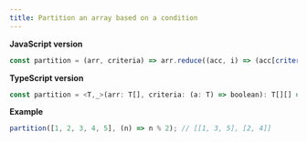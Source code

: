 ```yaml
---
title: Partition an array based on a condition
---
```


**JavaScript version**

```js
const partition = (arr, criteria) => arr.reduce((acc, i) => (acc[criteria(i) ? 0 : 1].push(i), acc), [[], []]);
```

**TypeScript version**

```js
const partition = <T,_>(arr: T[], criteria: (a: T) => boolean): T[][] => arr.reduce((acc, i) => (acc[criteria(i) ? 0 : 1].push(i), acc), [[], []]);
```

**Example**

```js
partition([1, 2, 3, 4, 5], (n) => n % 2); // [[1, 3, 5], [2, 4]]
```

